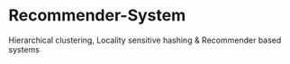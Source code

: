 # Recommender-System

Hierarchical clustering, Locality sensitive hashing & Recommender based systems

